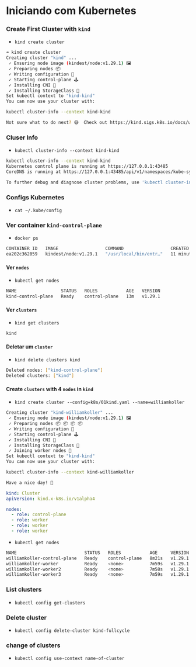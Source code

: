 # Iniciando com Kubernetes

### Create First Cluster with `kind`

- `kind create cluster`

```bash
➜ kind create cluster
Creating cluster "kind" ...
 ✓ Ensuring node image (kindest/node:v1.29.1) 🖼
 ✓ Preparing nodes 📦
 ✓ Writing configuration 📜
 ✓ Starting control-plane 🕹️
 ✓ Installing CNI 🔌
 ✓ Installing StorageClass 💾
Set kubectl context to "kind-kind"
You can now use your cluster with:

kubectl cluster-info --context kind-kind

Not sure what to do next? 😅  Check out https://kind.sigs.k8s.io/docs/user/quick-start/
```

### Cluser Info

- `kubectl cluster-info --context kind-kind`

```bash
kubectl cluster-info --context kind-kind
Kubernetes control plane is running at https://127.0.0.1:43485
CoreDNS is running at https://127.0.0.1:43485/api/v1/namespaces/kube-system/services/kube-dns:dns/proxy

To further debug and diagnose cluster problems, use 'kubectl cluster-info dump'.
```

### Configs Kubernetes

- `cat ~/.kube/config`

### Ver container `kind-control-plane`

- `docker ps`

```bash
CONTAINER ID   IMAGE                  COMMAND                  CREATED          STATUS          PORTS                       NAMES
ea202c362059   kindest/node:v1.29.1   "/usr/local/bin/entr…"   11 minutes ago   Up 11 minutes   127.0.0.1:43485->6443/tcp   kind-control-plane
```

#### Ver `nodes`

- `kubectl get nodes`

```bash
NAME                 STATUS   ROLES           AGE   VERSION
kind-control-plane   Ready    control-plane   13m   v1.29.1
```

#### Ver `clusters`

- `kind get clusters`

```bash
kind
```

#### Deletar um `cluster`

- `kind delete clusters kind`

```bash
Deleted nodes: ["kind-control-plane"]
Deleted clusters: ["kind"]
```

#### Create `clusters` with 4 `nodes` in `kind`

- `kind create cluster --config=k8s/01kind.yaml --name=williamkoller`

```bash
Creating cluster "kind-williamkoller" ...
 ✓ Ensuring node image (kindest/node:v1.29.1) 🖼
 ✓ Preparing nodes 📦 📦 📦 📦
 ✓ Writing configuration 📜
 ✓ Starting control-plane 🕹️
 ✓ Installing CNI 🔌
 ✓ Installing StorageClass 💾
 ✓ Joining worker nodes 🚜
Set kubectl context to "kind-kind"
You can now use your cluster with:

kubectl cluster-info --context kind-williamkoller

Have a nice day! 👋
```

```yaml
kind: Cluster
apiVersion: kind.x-k8s.io/v1alpha4

nodes:
  - role: control-plane
  - role: worker
  - role: worker
  - role: worker
```

- `kubectl get nodes`

```bash
NAME                          STATUS   ROLES           AGE     VERSION
williamkoller-control-plane   Ready    control-plane   8m21s   v1.29.1
williamkoller-worker          Ready    <none>          7m59s   v1.29.1
williamkoller-worker2         Ready    <none>          7m58s   v1.29.1
williamkoller-worker3         Ready    <none>          7m59s   v1.29.1

```

### List clusters

- `kubectl config get-clusters`

### Delete cluster

- `kubectl config delete-cluster kind-fullcycle`

### change of clusters

- `kubectl config use-context name-of-cluster`